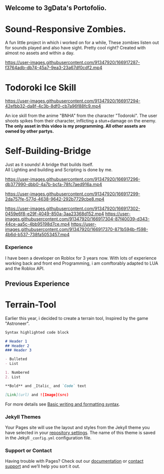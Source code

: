 ## Welcome to 3gData's Portofolio.


# Sound-Responsive Zombies.
A fun little project in which i worked on for a while, These zombies listen out for sounds played and also have sight. Pretty cool right? Created with almost no assets and within a day.

https://user-images.githubusercontent.com/91347920/166917287-f3764adb-db74-45a7-9ea3-23a67df0cdf2.mp4

# Todoroki Ice Skill

https://user-images.githubusercontent.com/91347920/166917294-42efbb32-da8f-4c3b-8df0-cb7a96f88fc9.mp4

An ice skill from the anime "BNHA" from the character "Todoroki". The user shoots spikes from their character, inflicting a stun+damage on the enemy.\
**The only asset in this video is my programming. All other assets are owned by other partys.**

# Self-Building-Bridge
Just as it sounds! A bridge that builds itself.\
All Lighting and building and Scripting is done by me.

https://user-images.githubusercontent.com/91347920/166917296-db377990-dbb0-4a7b-bcfa-78fc7aed916a.mp4

https://user-images.githubusercontent.com/91347920/166917299-2da757fe-577d-4638-9642-292b7729cbe8.mp4

https://user-images.githubusercontent.com/91347920/166917302-0459e6f8-e29f-4049-850a-3aa23368d152.mp4
https://user-images.githubusercontent.com/91347920/166917304-87f40039-d343-44ce-aa5c-4bb95198d7ce.mp4
https://user-images.githubusercontent.com/91347920/166917370-871b594b-f598-4b6d-b537-738fa5053457.mp4



### Experience
I have been a developer on Roblox for 3 years now. With lots of experience working back and front end Programming, i am comftorably adapted to LUA and the Roblox API.

## Previous Experience

# Terrain-Tool
Earlier this year, i decided to create a terrain tool, Inspired by the game "Astroneer".
```markdown
Syntax highlighted code block

# Header 1
## Header 2
### Header 3

- Bulleted
- List

1. Numbered
2. List

**Bold** and _Italic_ and `Code` text

[Link](url) and ![Image](src)
```

For more details see [Basic writing and formatting syntax](https://docs.github.com/en/github/writing-on-github/getting-started-with-writing-and-formatting-on-github/basic-writing-and-formatting-syntax).

### Jekyll Themes

Your Pages site will use the layout and styles from the Jekyll theme you have selected in your [repository settings](https://github.com/3gData/3gData.github.io/settings/pages). The name of this theme is saved in the Jekyll `_config.yml` configuration file.

### Support or Contact

Having trouble with Pages? Check out our [documentation](https://docs.github.com/categories/github-pages-basics/) or [contact support](https://support.github.com/contact) and we’ll help you sort it out.
